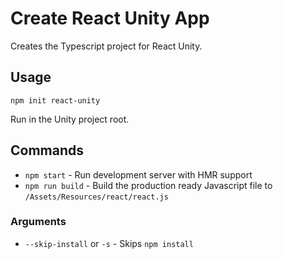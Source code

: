 # Create React Unity App

Creates the Typescript project for React Unity.

## Usage

`npm init react-unity`

Run in the Unity project root.

## Commands

- `npm start` - Run development server with HMR support
- `npm run build` - Build the production ready Javascript file to `/Assets/Resources/react/react.js`

### Arguments

- `--skip-install` or `-s` - Skips `npm install`
